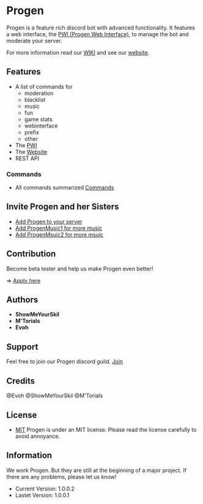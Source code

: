 # Progen

Progen is a feature rich discord bot with advanced functionality.
It features a web interface, the [PWI (Progen Web Interface)](https://github.com/ProgenBot/Webinterface), to manage the bot and moderate your server.

For more information read our [WIKI](https://github.com/ProgenBot/ProgenBot/wiki) and see our [website](https://progen-bot.de).

## Features

* A list of commands for
    * moderation
    * blacklist
    * music
    * fun
    * game stats
    * webinterface
    * prefix
    * other
* The [PWI](https://github.com/ProgenBot/Webinterface)
* The [Website](https://progen-bot.de)
* REST API

### Commands

* All commands summarized [Commands]("https://github.com/ProgenBot/ProgenBot/wiki")

## Invite Progen and her Sisters

* [Add Progen to your server](https://discordapp.com/oauth2/authorize?client_id=495293590503817237&scope=bot)
* [Add ProgenMusic1 for more music](https://discordapp.com/oauth2/authorize?client_id=662647209929605126&scope=bot)
* [Add ProgenMsuic2 for more msuic](https://discordapp.com/oauth2/authorize?client_id=662647378385305620&scope=bot)

## Contribution
Become beta tester and help us make Progen even better!

=> [Apply here](https://discordapp.com/invite/YEC3Dw?utm_source=Discord%20Widget&utm_medium=Connect)

## Authors
* __ShowMeYourSkil__
* __M'Torials__
* __Evoh__

## Support
Feel free to join our Progen discord guild.
[Join](https://discordapp.com/invite/YEC3Dw?utm_source=Discord%20Widget&utm_medium=Connect)

## Credits
@Evoh
@ShowMeYourSkil
@M'Torials

## License
* [MIT](https://github.com/Progen-Dev/Progen/blob/master/LICENSE)
Progen is under an MIT license. Please read the license carefully to avoid annoyance.



## Information
We work Progen. But they are still at the beginning of a major project. If there are any problems, please let us know!

 * Current Version: 1.0.0.2
 * Lastet Version: 1.0.0.1
